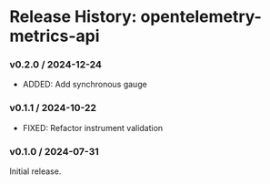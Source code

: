# Release History: opentelemetry-metrics-api

### v0.2.0 / 2024-12-24

* ADDED: Add synchronous  gauge

### v0.1.1 / 2024-10-22

* FIXED: Refactor instrument validation

### v0.1.0 / 2024-07-31

Initial release.
